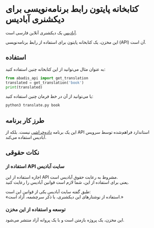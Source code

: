 
# کتابخانه پایتون رابط برنامه‌نویسی برای دیکشنری آبادیس


[آبادیس](https://abadis.ir/) یک دیکشنری آنلاین فارسی است.

این مخزن، یک کتابخانه پایتون برای استفاده از رابط برنامه‌نویسی (API) آن است.

## استفاده

به عنوان مثال می‌توانید از این کتابخانه چنین استفاده کنید:

```python
from abadis_api import get_translation
translated = get_translation('book')
print(translated)
```

یا می‌توانید از آن در خط فرمان چنین استفاده کنید:


```bash
python3 translate.py book
```

## طرز کار برنامه
این یک برنامه [داده‌خراشی](https://fa.wikipedia.org/wiki/تراش‌دادن_داده)
 نیست. بلکه از API استاندارد فراهم‌شده توسط سرویس آبادیس استفاده می‌کند.  

## نکات حقوقی

### استفاده از  API سایت آبادیس 
 اجازه استفاده از این API مشروط به رعایت حقوق آبادیس است.  
 یعنی برای استفاده از این، شما لازم است قوانین آبادیس را رعایت کنید.

 طبق گفته سایت آبادیس یکی از قوانین این است:  
 «استفاده از نوشتارهای این دیکشنری، با ذکر سرچشمه، آزاد است.»

### توسعه و استفاده از این مخزن
این مخزن، یک پروژه بازمتن است و با یک پروانه آزاد منتشر می‌شود.

